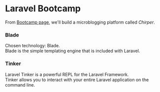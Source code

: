 # Laravel Bootcamp

From [Bootcamp page](https://bootcamp.laravel.com/), we'll build a microblogging platform called *Chirper*.


### Blade
Chosen technology: Blade. </br>
Blade is the simple templating engine that is included with Laravel. </br>

### Tinker
Laravel Tinker is a powerful REPL for the Laravel Framework. </br>
Tinker allows you to interact with your entire Laravel application on the command line.
 
